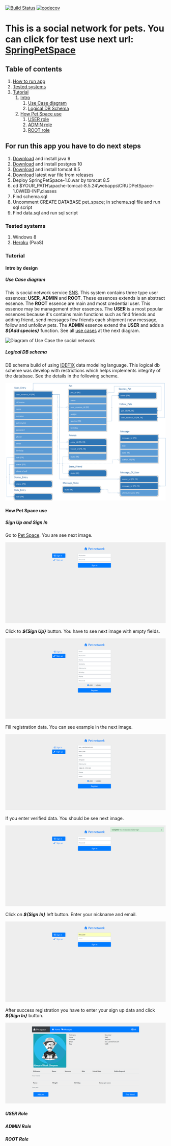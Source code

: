 [![Build Status](https://travis-ci.org/WeDism/SpringPetSpace.svg?branch=master)](https://travis-ci.org/WeDism/SpringPetSpace) 
[![codecov](https://codecov.io/gh/WeDism/SpringPetSpace/branch/master/graph/badge.svg)](https://codecov.io/gh/WeDism/SpringPetSpace)

# This is a social network for pets. You can click for test use next url: [SpringPetSpace](https://spring-pet-space.herokuapp.com) 
## Table of contents
1. [How to run app](#for-run-this-app-you-have-to-do-next-steps)
1. [Tested systems](#tested-systems)
1. [Tutorial](#tutorial)
    1. [Intro](#intro-by-design)
        1. [Use Case diagram](#use-case-diagram)
        1. [Logical DB Schema](#logical-db-schema)
    1. [How Pet Space use](#how-pet-space-use)
        1. [USER role](#user-role)
        1. [ADMIN role](#admin-role)
        1. [ROOT role](#root-role)

## For run this app you have to do next steps
1. [Download](http://www.oracle.com/technetwork/java/javase/downloads/jdk8-downloads-2133151.html) and install java 9
1. [Download](https://www.postgresql.org/download/) and install postgres 10
1. [Download](https://tomcat.apache.org/download-80.cgi#8.5.31) and install tomcat 8.5
1. [Download](https://github.com/WeDism/CRUDPetSpace/releases) latest war file from releases
1. Deploy SpringPetSpace-1.0.war by tomcat 8.5
1. cd $YOUR_PATH\apache-tomcat-8.5.24\webapps\CRUDPetSpace-1.0\WEB-INF\classes
1. Find schema.sql
1. Uncomment CREATE DATABASE pet_space; in schema.sql file and run sql script
1. Find data.sql and run sql script

### Tested systems
1. Windows 8
1. [Heroku](https://www.heroku.com/) (PaaS)

### Tutorial
#### Intro by design
##### Use Case diagram
This is social network service [SNS](https://en.wikipedia.org/wiki/Social_networking_service).
This system contains three type user essences: __USER__, __ADMIN__ and __ROOT__. These essences extends is an abstract essence.
The __ROOT__ essence are main and most credential user. This essence may be management other essences. 
The __USER__ is a most popular essences because it's contains main functions such as find friends and adding friend, 
send messages few friends each shipment new message, follow and unfollow pets. The __ADMIN__ essence extend the __USER__ 
and adds a ___${Add species}___ function. See all [use cases](https://en.wikipedia.org/wiki/Use_case) at the next diagram.

![Diagram of Use Case the social network](/design/UML/UseCase.png)

##### Logical DB schema
DB schema build of using [IDEF1X](https://en.wikipedia.org/wiki/IDEF1X) data modeling language. 
This logical db scheme was develop with restrictions which helps implements integrity of the database.
See the details in the following scheme.

![DB Schema](/design/DB/Model_BD.png)

#### How Pet Space use
##### Sign Up and Sign In
Go to [Pet Space](https://spring-pet-space.herokuapp.com). You are see next image.

![Sign In](/readme_images/sign_up_and_sign_in/sign_in.png)

Click to ___${Sign Up}___ button. You have to see next image with empty fields.

![Sign Up](/readme_images/sign_up_and_sign_in/sign_up.png)

Fill registration data. You can see example in the next image.

![Sign Up with filled data](/readme_images/sign_up_and_sign_in/filled_sing_up.png)

If you enter verified data. You should be see next image.

![Success Sign Up](/readme_images/sign_up_and_sign_in/success_sign_up.png) 

Click on ___${Sign In}___ left button. Enter your nickname and email.

![Filled Sing In](/readme_images/sign_up_and_sign_in/filled_sign_in.png)

After success registration you have to enter your sign up data and click ___${Sign In}___ button.

![Success Sign In](/readme_images/sign_up_and_sign_in/success_sign_in.png)

##### USER Role

##### ADMIN Role

##### ROOT Role
